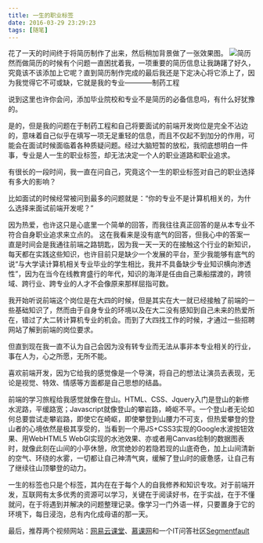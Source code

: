 ```yaml
---
title: 一生的职业标签
date: 2016-03-29 23:29:23
tags: [随笔]
---
```

花了一天的时间终于将简历制作了出来，然后稍加背景做了一张效果图。
![简历](http://7xrw48.com1.z0.glb.clouddn.com/images%2F2016%2F3%2F29%2Fme-cv-demo.jpg)
然而做简历的时候有个问题一直困扰着我，一项重要的简历信息让我踌躇了好久，究竟该不该添加上它呢？直到简历制作完成的最后我还是下定决心将它添上了，因为我觉得它不可或缺，它就是我的专业————制药工程

说到这里也许你会问，添加毕业院校和专业不是简历的必备信息吗，有什么好犹豫的。

是的，但是我的问题在于制药工程和自己将要面试的前端开发岗位是完全不沾边的，意味着自己似乎在填写一项无足重轻的信息，而且不仅起不到加分的作用，可能会在面试时候面临着各种质疑问题。经过大脑短暂的放松，我彻底想明白一件事，专业是人一生的职业标签，却无法决定一个人的职业道路和职业追求。

有很长的一段时间，我一直在问自己，究竟这个一生的职业标签对自己的职业选择有多大的影响？

比如面试的时候经常被问到最多的问题就是：“你的专业不是计算机相关的，为什么选择来面试前端开发呢？”

因为热爱，也许这只是心底里一个简单的回答，而我往往真正回答的是从本专业不符合自身职业追求来立点的。
这在我看来是没有底气的回答，但我心中的答案一直是时间会是我通往前端之路钥匙，因为我一天一天的在接触这个行业的新知识，每天都在实践这些知识，也许目前只是缺少一个发展的平台，至少我能够有底气的说“与大学读计算机相关专业毕业的学生相比，我并不具备缺少专业知识横向渗透性”，因为在当今在线教育盛行的年代，知识的海洋是任由自己乘船摆渡的，跨领域、跨行业、跨专业的人才不会像原来那样屈指可数。

我开始听说前端这个岗位是在大四的时候，但是其实在大一就已经接触了前端的一些基础知识了，然而由于自身专业的环境以及在大二没有感知到自己未来的热爱所在，错过了大二转计算机专业的机会。而到了大四找工作的时候，才通过一些招聘网站了解到前端的岗位要求。

但直到现在我一直不认为自己会因为没有转专业而无法从事非本专业相关的行业，事在人为，心之所愿，无所不能。

喜欢前端开发，因为它给我的感觉像是一个导演，将自己的想法让演员去表现，无论是视觉、特效、情感等方面都是自己思想的结晶。

前端的学习旅程给我感觉就像在登山。HTML、CSS、Jquery入门是登山的新修水泥路，平缓路宽；Javascript就像登山的攀岩路，崎岖不平。一个登山者无论如何总要尝试走攀岩路，即使它在崎岖，即使攀登到山腰力不可支，但热爱攀登的登山者的心境依然是极其享受的，当看到一个用JS+CSS3实现的Google水波按钮效果、用WebHTML5 WebGl实现的水池效果、亦或者用Canvas绘制的数据图表时，就像此刻在山间的小亭休憩，欣赏绝妙的若隐若现的山底奇色，加上山间清新的空气、环绕的水雾，一切都让自己神清气爽，缓解了登山时的疲惫感，让自己有了继续往山顶攀登的动力。

一生的标签也只是个标签，其内在在于每个人的自我修养和知识专攻。对于前端开发，互联网有太多优秀的资源可以学习，关键在于阅读好书，在于实战，在于不懂就问，在于将遇到并解决的问题整理记录。像学习一门外语一样，只要置身于它的环境下，每日浸泡，总有内化成母语的那一天。

最后，推荐两个视频网站：[网易云课堂](http://study.163.com/about/aboutus.htm)、[慕课网](http://www.imooc.com/)和一个IT问答社区[Segmentfault](https://segmentfault.com/)
